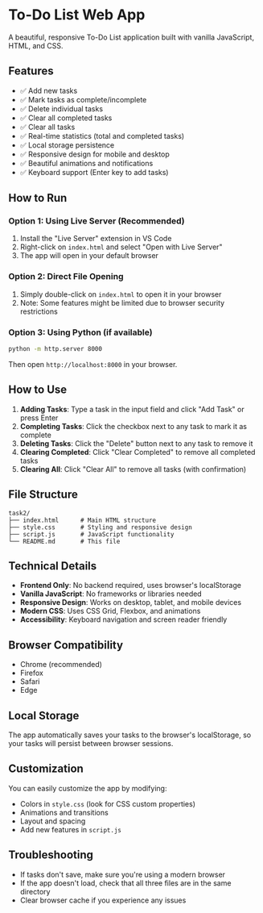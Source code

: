 # To-Do List Web App

A beautiful, responsive To-Do List application built with vanilla JavaScript, HTML, and CSS.

## Features

- ✅ Add new tasks
- ✅ Mark tasks as complete/incomplete
- ✅ Delete individual tasks
- ✅ Clear all completed tasks
- ✅ Clear all tasks
- ✅ Real-time statistics (total and completed tasks)
- ✅ Local storage persistence
- ✅ Responsive design for mobile and desktop
- ✅ Beautiful animations and notifications
- ✅ Keyboard support (Enter key to add tasks)

## How to Run

### Option 1: Using Live Server (Recommended)
1. Install the "Live Server" extension in VS Code
2. Right-click on `index.html` and select "Open with Live Server"
3. The app will open in your default browser

### Option 2: Direct File Opening
1. Simply double-click on `index.html` to open it in your browser
2. Note: Some features might be limited due to browser security restrictions

### Option 3: Using Python (if available)
```bash
python -m http.server 8000
```
Then open `http://localhost:8000` in your browser.

## How to Use

1. **Adding Tasks**: Type a task in the input field and click "Add Task" or press Enter
2. **Completing Tasks**: Click the checkbox next to any task to mark it as complete
3. **Deleting Tasks**: Click the "Delete" button next to any task to remove it
4. **Clearing Completed**: Click "Clear Completed" to remove all completed tasks
5. **Clearing All**: Click "Clear All" to remove all tasks (with confirmation)

## File Structure

```
task2/
├── index.html      # Main HTML structure
├── style.css       # Styling and responsive design
├── script.js       # JavaScript functionality
└── README.md       # This file
```

## Technical Details

- **Frontend Only**: No backend required, uses browser's localStorage
- **Vanilla JavaScript**: No frameworks or libraries needed
- **Responsive Design**: Works on desktop, tablet, and mobile devices
- **Modern CSS**: Uses CSS Grid, Flexbox, and animations
- **Accessibility**: Keyboard navigation and screen reader friendly

## Browser Compatibility

- Chrome (recommended)
- Firefox
- Safari
- Edge

## Local Storage

The app automatically saves your tasks to the browser's localStorage, so your tasks will persist between browser sessions.

## Customization

You can easily customize the app by modifying:
- Colors in `style.css` (look for CSS custom properties)
- Animations and transitions
- Layout and spacing
- Add new features in `script.js`

## Troubleshooting

- If tasks don't save, make sure you're using a modern browser
- If the app doesn't load, check that all three files are in the same directory
- Clear browser cache if you experience any issues
